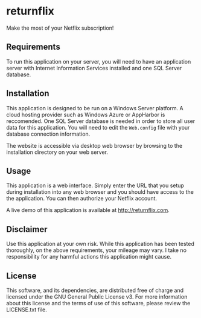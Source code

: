 # returnflix

Make the most of your Netflix subscription!


## Requirements

To run this application on your server, you will need to have an application server with Internet Information Services installed and one SQL Server database.


## Installation

This application is designed to be run on a Windows Server platform. A cloud hosting provider such as Windows Azure or AppHarbor is reccomended. One SQL Server database is needed in order to store all user data for this application. You will need to edit the `Web.config` file with your database connection information.

The website is accessible via desktop web browser by browsing to the installation directory on your web server.


## Usage

This application is a web interface. Simply enter the URL that you setup during installation into any web browser and you should have access to the the application. You can then authorize your Netflix account.

A live demo of this application is available at http://returnflix.com.


## Disclaimer

Use this application at your own risk. While this application has been tested thoroughly, on the above requirements, your mileage may vary. I take no responsibility for any harmful actions this application might cause.


## License

This software, and its dependencies, are distributed free of charge and licensed under the GNU General Public License v3. For more information about this license and the terms of use of this software, please review the LICENSE.txt file.
